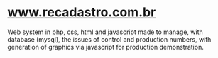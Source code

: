 # www.recadastro.com.br
 Web system in php, css, html and javascript made to manage, with database (mysql), the issues of control and production numbers, with generation of graphics via javascript for production demonstration.
